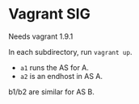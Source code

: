 # Vagrant SIG

Needs vagrant 1.9.1

In each subdirectory, run `vagrant up`.

- `a1` runs the AS for A.
- `a2` is an endhost in AS A.

b1/b2 are similar for AS B.
